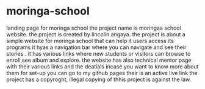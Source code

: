 # moringa-school
landing page for moringa school
the project name is moringaa school website.
the project is created by lincolin angaya.
the project is about a simple website for moringa school that can help it users access its programs
it hyas a navigation bar where you can navigate and see their stories .
it has various links where  new students or visitors can browse to enroll,see album and explore.
the website has also technical mentor page with their various links and the deatials incase you want to know more about them
for set-up you can go to my github pages their is an active live link
the project has a copyroght, illegal copying of thhis project is against the law.


